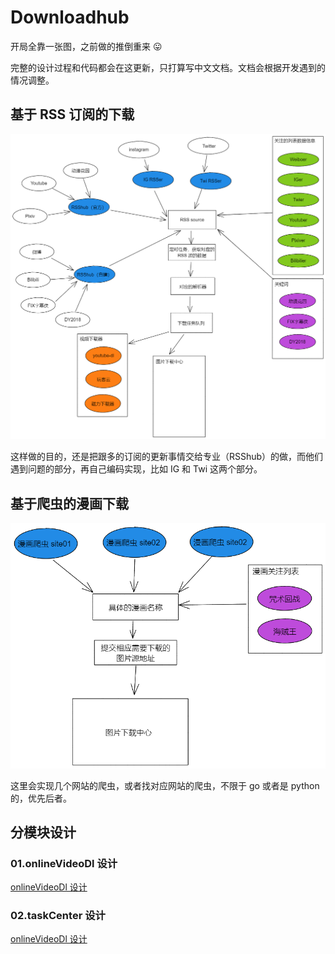 # Downloadhub

开局全靠一张图，之前做的推倒重来 :stuck_out_tongue:

完整的设计过程和代码都会在这更新，只打算写中文文档。文档会根据开发遇到的情况调整。

## 基于 RSS 订阅的下载

![all](DesignFiles/pics/rss_all.png)

这样做的目的，还是把跟多的订阅的更新事情交给专业（RSShub）的做，而他们遇到问题的部分，再自己编码实现，比如 IG 和 Twi 这两个部分。

## 基于爬虫的漫画下载

![all](DesignFiles/pics/comic_all.png)

这里会实现几个网站的爬虫，或者找对应网站的爬虫，不限于 go 或者是 python 的，优先后者。

## 分模块设计

### 01.onlineVideoDl 设计

[onlineVideoDl 设计](https://github.com/allanpk716/download-hub/blob/master/DesignFiles/01.onlineVideoDl%20%E8%AE%BE%E8%AE%A1/readme.md)

### 02.taskCenter 设计

[onlineVideoDl 设计](https://github.com/allanpk716/download-hub/blob/master/DesignFiles/02.taskCenter%20%E8%AE%BE%E8%AE%A1/readme.md)
